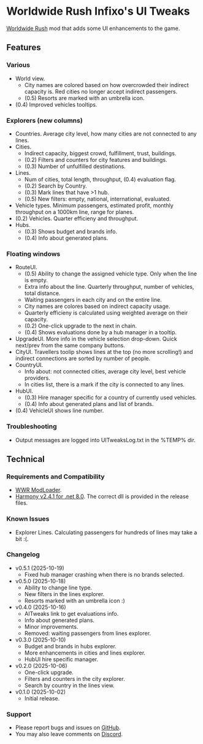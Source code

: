 # Worldwide Rush Infixo's UI Tweaks
[Worldwide Rush](https://store.steampowered.com/app/3325500/Worldwide_Rush/) mod that adds some UI enhancements to the game.

## Features

### Various
- World view.
  - City names are colored based on how overcrowded their indirect capacity is. Red cities no longer accept indirect passengers.
  - (0.5) Resorts are marked with an umbrella icon.
- (0.4) Improved vehicles tooltips.

### Explorers (new columns)
- Countries. Average city level, how many cities are not connected to any lines.
- Cities.
  - Indirect capacity, biggest crowd, fulfillment, trust, buildings.
  - (0.2) Filters and counters for city features and buildings.
  - (0.3) Number of unfulfilled destinations.
- Lines.
  - Num of cities, total length, throughput, (0.4) evaluation flag.
  - (0.2) Search by Country.
  - (0.3) Mark lines that have >1 hub.
  - (0.5) New filters: empty, national, international, evaluated.
- Vehicle types. Minimum passengers, estimated profit, monthly throughput on a 1000km line, range for planes.
- (0.2) Vehicles. Quarter efficieny and throughput.
- Hubs. 
  - (0.3) Shows budget and brands info.
  - (0.4) Info about generated plans.

### Floating windows
- RouteUI.
  - (0.5) Ability to change the assigned vehicle type. Only when the line is empty.
  - Extra info about the line. Quarterly throughput, number of vehicles, total distance.
  - Waiting passengers in each city and on the entire line.
  - City names are colores based on indirect capacity usage.
  - Quarterly efficieny is calculated using weighted average on their capacity.
  - (0.2) One-click upgrade to the next in chain.
  - (0.4) Shows evaluations done by a hub manager in a tooltip.
- UpgradeUI. More info in the vehicle selection drop-down. Quick next/prev from the same company buttons.
- CityUI. Travellers toolip shows lines at the top (no more scrolling!) and indirect connections are sorted by number of people.
- CountryUI.
  - Info about: not connected cities, average city level, best vehicle providers.
  - In cities list, there is a mark if the city is connected to any lines.
- HubUI.
  - (0.3) Hire manager specific for a country of currently used vehicles. 
  - (0.4) Info about generated plans and list of brands.
- (0.4) VehicleUI shows line number.

### Troubleshooting
- Output messages are logged into UITweaksLog.txt in the %TEMP% dir.

## Technical

### Requirements and Compatibility
- [WWR ModLoader](https://github.com/Infixo/WWR-ModLoader).
- [Harmony v2.4.1 for .net 8.0](https://github.com/pardeike/Harmony/releases/tag/v2.4.1.0). The correct dll is provided in the release files.

### Known Issues
- Explorer Lines. Calculating passengers for hundreds of lines may take a bit :(.

### Changelog
- v0.5.1 (2025-10-19)
  - Fixed hub manager crashing when there is no brands selected.
- v0.5.0 (2025-10-18)
  - Ability to change line type.
  - New filters in the lines explorer.
  - Resorts marked with an umbrella icon :)
- v0.4.0 (2025-10-16)
  - AITweaks link to get evaluations info.
  - Info about generated plans.
  - Minor improvements.
  - Removed: waiting passengers from lines explorer.
- v0.3.0 (2025-10-10)
  - Budget and brands in hubs explorer.
  - More enhancements in cities and lines explorer.
  - HubUI hire specific manager.
- v0.2.0 (2025-10-06)
  - One-click upgrade.
  - Filters and counters in the city explorer.
  - Search by country in the lines view.
- v0.1.0 (2025-10-02)
  - Initial release.

### Support
- Please report bugs and issues on [GitHub](https://github.com/Infixo/WWR-UITweaks).
- You may also leave comments on [Discord](https://discord.com/channels/1342565384066170964/1421898965556920342).
